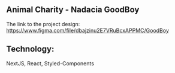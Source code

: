 ## Animal Charity - Nadacia GoodBoy

The link to the project design: https://www.figma.com/file/dbajzinu2E7VRuBcxAPPMC/GoodBoy

## Technology:

NextJS, React, Styled-Components
